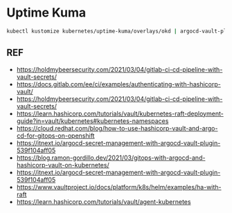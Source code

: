 # Uptime Kuma

```bash
kubectl kustomize kubernetes/uptime-kuma/overlays/okd | argocd-vault-plugin generate - | kubectl apply -f -
```

## REF

- <https://holdmybeersecurity.com/2021/03/04/gitlab-ci-cd-pipeline-with-vault-secrets/>
- <https://docs.gitlab.com/ee/ci/examples/authenticating-with-hashicorp-vault/>
- <https://holdmybeersecurity.com/2021/03/04/gitlab-ci-cd-pipeline-with-vault-secrets/>
- <https://learn.hashicorp.com/tutorials/vault/kubernetes-raft-deployment-guide?in=vault/kubernetes#kubernetes-namespaces>
- <https://cloud.redhat.com/blog/how-to-use-hashicorp-vault-and-argo-cd-for-gitops-on-openshift>
- <https://itnext.io/argocd-secret-management-with-argocd-vault-plugin-539f104aff05>
- <https://blog.ramon-gordillo.dev/2021/03/gitops-with-argocd-and-hashicorp-vault-on-kubernetes/>
- <https://itnext.io/argocd-secret-management-with-argocd-vault-plugin-539f104aff05>
- <https://www.vaultproject.io/docs/platform/k8s/helm/examples/ha-with-raft>
- <https://learn.hashicorp.com/tutorials/vault/agent-kubernetes>
